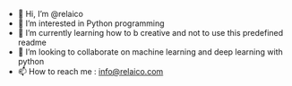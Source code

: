 - 👋 Hi, I’m @relaico
- 👀 I’m interested in Python programming
- 🌱 I’m currently learning how to b creative and not to use this predefined readme 
- 💞️ I’m looking to collaborate on machine learning and deep learning with python
- 📫 How to reach me : info@relaico.com

<!---
relaico/relaico is a ✨ special ✨ repository because its `README.md` (this file) appears on your GitHub profile.
You can click the Preview link to take a look at your changes.
--->
